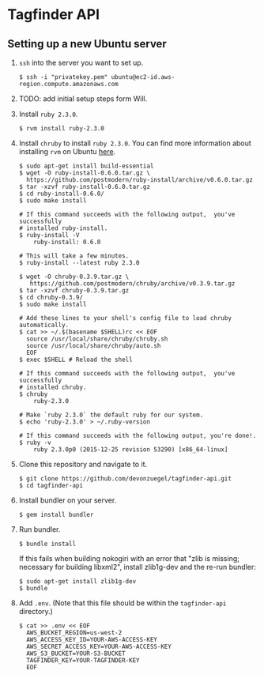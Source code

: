 # Tagfinder API

## Setting up a new Ubuntu server

1. `ssh` into the server you want to set up.

    ```
    $ ssh -i "privatekey.pem" ubuntu@ec2-id.aws-region.compute.amazonaws.com
    ```

1. TODO: add initial setup steps form Will.

1. Install `ruby 2.3.0`. 

    ```
    $ rvm install ruby-2.3.0
    ```

1. Install `chruby` to install `ruby 2.3.0`. You can find more information about installing `rvm` on Ubuntu [here](http://ryanbigg.com/2014/10/ubuntu-ruby-ruby-install-chruby-and-you/).

    ```shell
    $ sudo apt-get install build-essential
    $ wget -O ruby-install-0.6.0.tar.gz \
      https://github.com/postmodern/ruby-install/archive/v0.6.0.tar.gz
    $ tar -xzvf ruby-install-0.6.0.tar.gz
    $ cd ruby-install-0.6.0/
    $ sudo make install
    
    # If this command succeeds with the following output,  you've successfully 
    # installed ruby-install.
    $ ruby-install -V 
        ruby-install: 0.6.0
    
    # This will take a few minutes.
    $ ruby-install --latest ruby 2.3.0
    
    $ wget -O chruby-0.3.9.tar.gz \
       https://github.com/postmodern/chruby/archive/v0.3.9.tar.gz
    $ tar -xzvf chruby-0.3.9.tar.gz
    $ cd chruby-0.3.9/
    $ sudo make install

    # Add these lines to your shell's config file to load chruby automatically.
    $ cat >> ~/.$(basename $SHELL)rc << EOF
      source /usr/local/share/chruby/chruby.sh
      source /usr/local/share/chruby/auto.sh
      EOF
    $ exec $SHELL # Reload the shell

    # If this command succeeds with the following output,  you've successfully 
    # installed chruby.
    $ chruby
        ruby-2.3.0
    
    # Make `ruby 2.3.0` the default ruby for our system.
    $ echo 'ruby-2.3.0' > ~/.ruby-version

    # If this command succeeds with the following output, you're done!.
    $ ruby -v
        ruby 2.3.0p0 (2015-12-25 revision 53290) [x86_64-linux]
    ```

1. Clone this repository and navigate to it.

    ```shell
    $ git clone https://github.com/devonzuegel/tagfinder-api.git
    $ cd tagfinder-api
    ```

1. Install bundler on your server.

    ```shell
    $ gem install bundler
    ```

1. Run bundler.

    ```shell
    $ bundle install
    ```

    If this fails when building nokogiri with an error that "zlib is missing; necessary for building libxml2", install zlib1g-dev and the re-run bundler:

    ```
    $ sudo apt-get install zlib1g-dev
    $ bundle
    ```

1. Add `.env`. (Note that this file should be within the `tagfinder-api` directory.)
    
    ```shell
    $ cat >> .env << EOF
      AWS_BUCKET_REGION=us-west-2
      AWS_ACCESS_KEY_ID=YOUR-AWS-ACCESS-KEY
      AWS_SECRET_ACCESS_KEY=YOUR-AWS-ACCESS-KEY
      AWS_S3_BUCKET=YOUR-S3-BUCKET
      TAGFINDER_KEY=YOUR-TAGFINDER-KEY
      EOF
    ```


